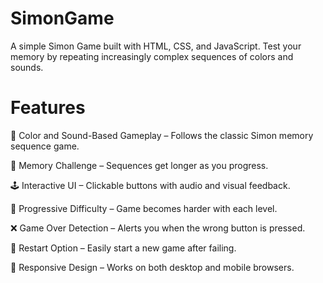 # SimonGame
A simple Simon Game built with HTML, CSS, and JavaScript. Test your memory by repeating increasingly complex sequences of colors and sounds.
# Features
🔴 Color and Sound-Based Gameplay – Follows the classic Simon memory sequence game.

🧠 Memory Challenge – Sequences get longer as you progress.

🕹️ Interactive UI – Clickable buttons with audio and visual feedback.

🚀 Progressive Difficulty – Game becomes harder with each level.

❌ Game Over Detection – Alerts you when the wrong button is pressed.

🔁 Restart Option – Easily start a new game after failing.

📱 Responsive Design – Works on both desktop and mobile browsers.
